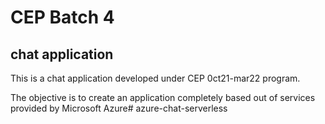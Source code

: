 # CEP Batch 4
## chat application

This is a chat application developed under CEP 0ct21-mar22 program.

The objective is to create an application completely based out of services provided by Microsoft Azure# azure-chat-serverless
